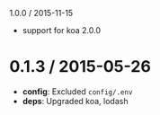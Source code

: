 1.0.0 / 2015-11-15

* support for koa 2.0.0

0.1.3 / 2015-05-26
==================

 * **config**: Excluded `config/.env`
 * **deps**: Upgraded koa, lodash
